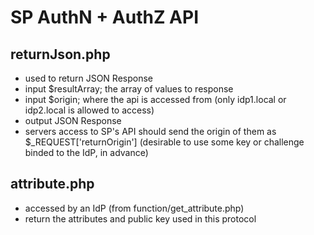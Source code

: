 # SP AuthN + AuthZ API

## returnJson.php
- used to return JSON Response
- input $resultArray; the array of values to response
- input $origin; where the api is accessed from (only idp1.local or idp2.local is allowed to access)
- output JSON Response
- servers access to SP's API should send the origin of them as $_REQUEST['returnOrigin'] (desirable to use some key or challenge binded to the IdP, in advance)

## attribute.php
- accessed by an IdP (from function/get_attribute.php)
- return the attributes and public key used in this protocol